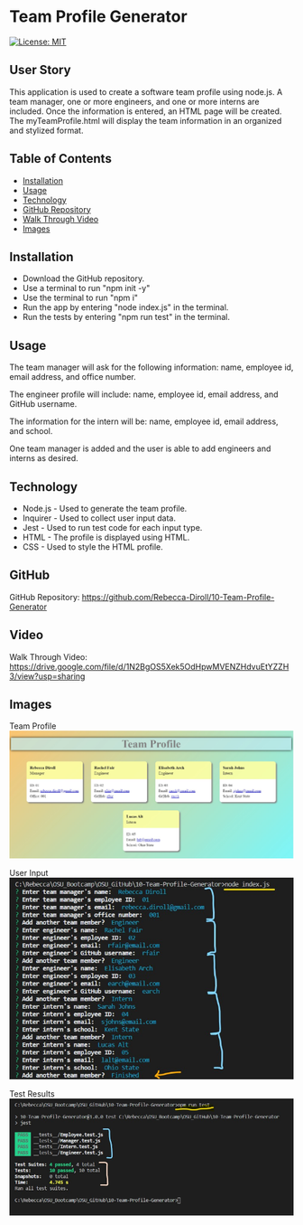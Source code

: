 # Team Profile Generator

[![License: MIT](https://img.shields.io/badge/License-MIT-yellow.svg)](https://opensource.org/licenses/MIT)

## User Story
This application is used to create a software team profile using node.js. A team manager, one or more engineers, and one or more interns are included. Once the information is entered, an HTML page will be created. The  myTeamProfile.html will display the team information in an organized and stylized format.

## Table of Contents
- [Installation](#installation)
- [Usage](#usage)
- [Technology](#technology)
- [GitHub Repository](#github)
- [Walk Through Video](#video)
- [Images](#images)

## Installation
- Download the GitHub repository.
- Use a terminal to run "npm init -y"
- Use the terminal to run "npm i"
- Run the app by entering "node index.js" in the terminal.
- Run the tests by entering "npm run test" in the terminal.

## Usage
The team manager will ask for the following information: name, employee id, email address, and office number.

The engineer profile will include: name, employee id, email address, and GitHub username.

The information for the intern will be: name, employee id, email address, and school.

One team manager is added and the user is able to add engineers and interns as desired.

## Technology
- Node.js - Used to generate the team profile.
- Inquirer - Used to collect user input data.
- Jest - Used to run test code for each input type.
- HTML - The profile is displayed using HTML.
- CSS - Used to style the HTML profile.

## GitHub
GitHub Repository: https://github.com/Rebecca-Diroll/10-Team-Profile-Generator

## Video
Walk Through Video: https://drive.google.com/file/d/1N2BgOS5Xek5OdHpwMVENZHdvuEtYZZH3/view?usp=sharing

## Images
Team Profile
![image](\assets\10-Team-Profile.jpg)

User Input
![image](\assets\10-Team-Profile-Input.jpg)

Test Results
![image](\assets\10-Team-Profile-Tests.jpg)
